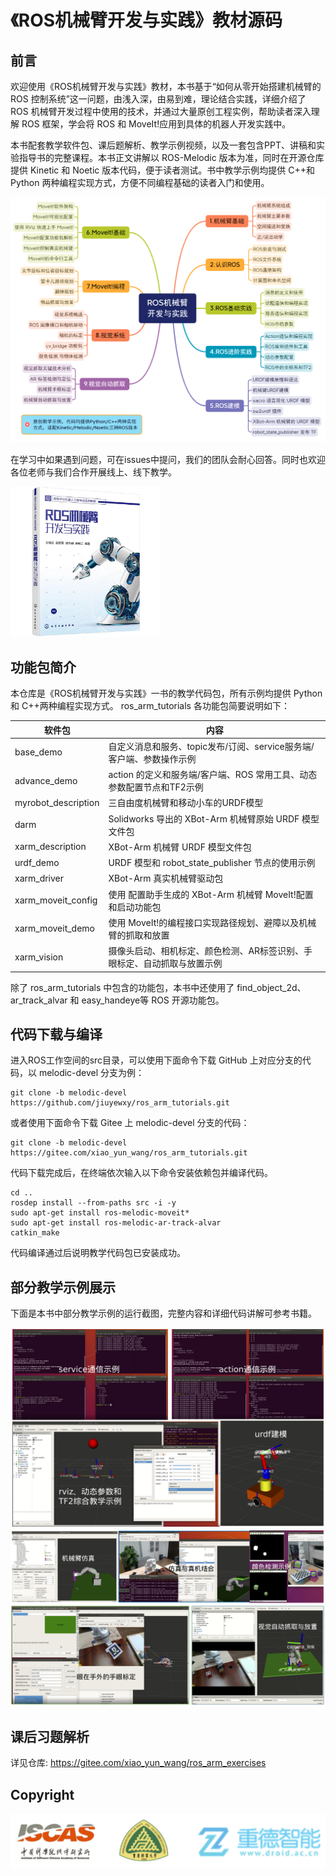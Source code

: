# 《ROS机械臂开发与实践》教材源码

## 前言

欢迎使用《ROS机械臂开发与实践》教材，本书基于“如何从零开始搭建机械臂的 ROS 控制系统”这一问题，由浅入深，由易到难，理论结合实践，详细介绍了 ROS 机械臂开发过程中使用的技术，并通过大量原创工程实例，帮助读者深入理解 ROS 框架，学会将 ROS 和 MoveIt!应用到具体的机器人开发实践中。

本书配套教学软件包、课后题解析、教学示例视频，以及一套包含PPT、讲稿和实验指导书的完整课程。本书正文讲解以 ROS-Melodic 版本为准，同时在开源仓库提供 Kinetic 和 Noetic 版本代码，便于读者测试。书中教学示例均提供 C++和 Python 两种编程实现方式，方便不同编程基础的读者入门和使用。

<img src="img/ROS机械臂开发与实践.png" style="zoom:60%;" />

在学习中如果遇到问题，可在issues中提问，我们的团队会耐心回答。同时也欢迎各位老师与我们合作开展线上、线下教学。

<img src="img/book.jpg" style="zoom:30%;" />

## 功能包简介

本仓库是《ROS机械臂开发与实践》一书的教学代码包，所有示例均提供 Python 和 C++两种编程实现方式。 ros_arm_tutorials 各功能包简要说明如下：

| 软件包              | 内容                                                         |
| ------------------- | ------------------------------------------------------------ |
| base_demo           | 自定义消息和服务、topic发布/订阅、service服务端/客户端、参数操作示例 |
| advance_demo        | action 的定义和服务端/客户端、ROS 常用工具、动态参数配置节点和TF2示例 |
| myrobot_description | 三自由度机械臂和移动小车的URDF模型                           |
| darm                | Solidworks 导出的 XBot-Arm 机械臂原始 URDF 模型文件包        |
| xarm_description    | XBot-Arm 机械臂 URDF 模型文件包                              |
| urdf_demo           | URDF 模型和 robot_state_publisher 节点的使用示例             |
| xarm_driver         | XBot-Arm 真实机械臂驱动包                                    |
| xarm_moveit_config  | 使用 配置助手生成的 XBot-Arm 机械臂 MoveIt!配置和启动功能包  |
| xarm_moveit_demo    | 使用 MoveIt!的编程接口实现路径规划、避障以及机械臂的抓取和放置 |
| xarm_vision         | 摄像头启动、相机标定、颜色检测、AR标签识别、手眼标定、自动抓取与放置示例 |

除了 ros_arm_tutorials 中包含的功能包，本书中还使用了 find_object_2d、ar_track_alvar 和 easy_handeye等 ROS 开源功能包。

## 代码下载与编译

进入ROS工作空间的src目录，可以使用下面命令下载 GitHub 上对应分支的代码，以 melodic-devel 分支为例：

```
git clone -b melodic-devel https://github.com/jiuyewxy/ros_arm_tutorials.git
```

或者使用下面命令下载 Gitee 上 melodic-devel 分支的代码：

```
git clone -b melodic-devel https://gitee.com/xiao_yun_wang/ros_arm_tutorials.git
```


代码下载完成后，在终端依次输入以下命令安装依赖包并编译代码。

```
cd ..
rosdep install --from-paths src -i -y
sudo apt-get install ros-melodic-moveit*
sudo apt-get install ros-melodic-ar-track-alvar
catkin_make
```


代码编译通过后说明教学代码包已安装成功。

## 部分教学示例展示

下面是本书中部分教学示例的运行截图，完整内容和详细代码讲解可参考书籍。

<img src="img/展示示例1.png" style="zoom:67%;" />

<img src="img/展示示例2.png" style="zoom:60%;" />

## 课后习题解析

详见仓库: https://gitee.com/xiao_yun_wang/ros_arm_exercises

## Copyright

<img src="img/logo.png" style="zoom:80%;" />